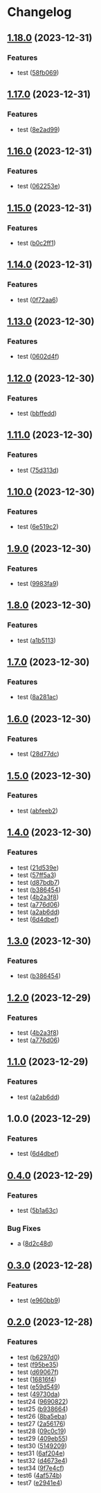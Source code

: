 # Changelog

## [1.18.0](https://github.com/cy-takeuchi/test-kintone-plugin/compare/test-kintone-plugin-v1.17.0...test-kintone-plugin-v1.18.0) (2023-12-31)


### Features

* test ([58fb069](https://github.com/cy-takeuchi/test-kintone-plugin/commit/58fb0691dc53f9b8ce3496d0b3c38d558292bb52))

## [1.17.0](https://github.com/cy-takeuchi/test-kintone-plugin/compare/test-kintone-plugin-v1.16.0...test-kintone-plugin-v1.17.0) (2023-12-31)


### Features

* test ([8e2ad99](https://github.com/cy-takeuchi/test-kintone-plugin/commit/8e2ad9966da5053b0370e84cbf9c04500eaf4e8c))

## [1.16.0](https://github.com/cy-takeuchi/test-kintone-plugin/compare/test-kintone-plugin-v1.15.0...test-kintone-plugin-v1.16.0) (2023-12-31)


### Features

* test ([062253e](https://github.com/cy-takeuchi/test-kintone-plugin/commit/062253e899259f38cc2f255bccb0dbe8ce9d14fa))

## [1.15.0](https://github.com/cy-takeuchi/test-kintone-plugin/compare/test-kintone-plugin-v1.14.0...test-kintone-plugin-v1.15.0) (2023-12-31)


### Features

* test ([b0c2ff1](https://github.com/cy-takeuchi/test-kintone-plugin/commit/b0c2ff1a5965890bafa6e001a49bcbee747e14f2))

## [1.14.0](https://github.com/cy-takeuchi/test-kintone-plugin/compare/test-kintone-plugin-v1.13.0...test-kintone-plugin-v1.14.0) (2023-12-31)


### Features

* test ([0f72aa6](https://github.com/cy-takeuchi/test-kintone-plugin/commit/0f72aa6cf1bd05b79fe99e43916f3aa1145206e8))

## [1.13.0](https://github.com/cy-takeuchi/test-kintone-plugin/compare/test-kintone-plugin-v1.12.0...test-kintone-plugin-v1.13.0) (2023-12-30)


### Features

* test ([0602d4f](https://github.com/cy-takeuchi/test-kintone-plugin/commit/0602d4f99ecf1be589f70c56a38f42e7c652fb48))

## [1.12.0](https://github.com/cy-takeuchi/test-kintone-plugin/compare/test-kintone-plugin-v1.11.0...test-kintone-plugin-v1.12.0) (2023-12-30)


### Features

* test ([bbffedd](https://github.com/cy-takeuchi/test-kintone-plugin/commit/bbffedd09b34ded37e082b9d26c3462a09a1e638))

## [1.11.0](https://github.com/cy-takeuchi/test-kintone-plugin/compare/test-kintone-plugin-v1.10.0...test-kintone-plugin-v1.11.0) (2023-12-30)


### Features

* test ([75d313d](https://github.com/cy-takeuchi/test-kintone-plugin/commit/75d313dbd362ac1a1d44511c6a56587dc105375c))

## [1.10.0](https://github.com/cy-takeuchi/test-kintone-plugin/compare/test-kintone-plugin-v1.9.0...test-kintone-plugin-v1.10.0) (2023-12-30)


### Features

* test ([6e519c2](https://github.com/cy-takeuchi/test-kintone-plugin/commit/6e519c2e1618a095c48d8d4c029dd50c3e8cdb81))

## [1.9.0](https://github.com/cy-takeuchi/test-kintone-plugin/compare/test-kintone-plugin-v1.8.0...test-kintone-plugin-v1.9.0) (2023-12-30)


### Features

* test ([9983fa9](https://github.com/cy-takeuchi/test-kintone-plugin/commit/9983fa9b7e0a32f1a25c3c10d63df53d8f88e5dc))

## [1.8.0](https://github.com/cy-takeuchi/test-kintone-plugin/compare/test-kintone-plugin-v1.7.0...test-kintone-plugin-v1.8.0) (2023-12-30)


### Features

* test ([a1b5113](https://github.com/cy-takeuchi/test-kintone-plugin/commit/a1b5113e13361ff39f864e71b0555b500a8543ba))

## [1.7.0](https://github.com/cy-takeuchi/test-kintone-plugin/compare/test-kintone-plugin-v1.6.0...test-kintone-plugin-v1.7.0) (2023-12-30)


### Features

* test ([8a281ac](https://github.com/cy-takeuchi/test-kintone-plugin/commit/8a281ac556b5ac8176cd95c23b1d2e5e7050cb9f))

## [1.6.0](https://github.com/cy-takeuchi/test-kintone-plugin/compare/test-kintone-plugin-v1.5.0...test-kintone-plugin-v1.6.0) (2023-12-30)


### Features

* test ([28d77dc](https://github.com/cy-takeuchi/test-kintone-plugin/commit/28d77dcb41d04f742045e116de665e7ade286ecf))

## [1.5.0](https://github.com/cy-takeuchi/test-kintone-plugin/compare/test-kintone-plugin-v1.4.0...test-kintone-plugin-v1.5.0) (2023-12-30)


### Features

* test ([abfeeb2](https://github.com/cy-takeuchi/test-kintone-plugin/commit/abfeeb25fc224b0625c6f46334f96e24c1bee476))

## [1.4.0](https://github.com/cy-takeuchi/test-kintone-plugin/compare/test-kintone-plugin-v1.3.0...test-kintone-plugin-v1.4.0) (2023-12-30)


### Features

* test ([21d539e](https://github.com/cy-takeuchi/test-kintone-plugin/commit/21d539eb6ea96f369488e2c4cd11d285e53bce3f))
* test ([57ff5a3](https://github.com/cy-takeuchi/test-kintone-plugin/commit/57ff5a3fea36b02e12708b8b86283d8338622812))
* test ([d87bdb7](https://github.com/cy-takeuchi/test-kintone-plugin/commit/d87bdb79cde202104b927ff5252f006e1f4e6a7c))
* test ([b386454](https://github.com/cy-takeuchi/test-kintone-plugin/commit/b386454df83716be6929a532ac42cb4228d19a55))
* test ([4b2a3f8](https://github.com/cy-takeuchi/test-kintone-plugin/commit/4b2a3f80850d96e17cc461f6f45adea437022385))
* test ([a776d06](https://github.com/cy-takeuchi/test-kintone-plugin/commit/a776d0630b0031bff5d6270bfe6dec6c9d62058a))
* test ([a2ab6dd](https://github.com/cy-takeuchi/test-kintone-plugin/commit/a2ab6dd97805eddc901d381a8e920dc148707126))
* test ([6d4dbef](https://github.com/cy-takeuchi/test-kintone-plugin/commit/6d4dbeffa3250541d650d3c2dbe6844e9f83f3ab))

## [1.3.0](https://github.com/cy-takeuchi/test-kintone-plugin/compare/v1.2.0...v1.3.0) (2023-12-30)


### Features

* test ([b386454](https://github.com/cy-takeuchi/test-kintone-plugin/commit/b386454df83716be6929a532ac42cb4228d19a55))

## [1.2.0](https://github.com/cy-takeuchi/test-kintone-plugin/compare/v1.1.0...v1.2.0) (2023-12-29)


### Features

* test ([4b2a3f8](https://github.com/cy-takeuchi/test-kintone-plugin/commit/4b2a3f80850d96e17cc461f6f45adea437022385))
* test ([a776d06](https://github.com/cy-takeuchi/test-kintone-plugin/commit/a776d0630b0031bff5d6270bfe6dec6c9d62058a))

## [1.1.0](https://github.com/cy-takeuchi/test-kintone-plugin/compare/v1.0.0...v1.1.0) (2023-12-29)


### Features

* test ([a2ab6dd](https://github.com/cy-takeuchi/test-kintone-plugin/commit/a2ab6dd97805eddc901d381a8e920dc148707126))

## 1.0.0 (2023-12-29)


### Features

* test ([6d4dbef](https://github.com/cy-takeuchi/test-kintone-plugin/commit/6d4dbeffa3250541d650d3c2dbe6844e9f83f3ab))

## [0.4.0](https://github.com/cy-takeuchi/test-kintone-plugin/compare/v0.3.0...v0.4.0) (2023-12-29)


### Features

* test ([5b1a63c](https://github.com/cy-takeuchi/test-kintone-plugin/commit/5b1a63cc022aefa05a295021e7e214b3973f80aa))


### Bug Fixes

* a ([8d2c48d](https://github.com/cy-takeuchi/test-kintone-plugin/commit/8d2c48dc97a9837829ab068c2376899af3c67cdc))

## [0.3.0](https://github.com/cy-takeuchi/test-kintone-plugin/compare/v0.2.0...v0.3.0) (2023-12-28)


### Features

* test ([e960bb9](https://github.com/cy-takeuchi/test-kintone-plugin/commit/e960bb9257975edfb3c97a7ac59ee8512ba426fe))

## [0.2.0](https://github.com/cy-takeuchi/test-kintone-plugin/compare/v0.1.0...v0.2.0) (2023-12-28)


### Features

* test ([b6297d0](https://github.com/cy-takeuchi/test-kintone-plugin/commit/b6297d031df25068b63e78135ce43e8c2c40bf0e))
* test ([f95be35](https://github.com/cy-takeuchi/test-kintone-plugin/commit/f95be350cebb490aab233593092eb052d7890633))
* test ([d69067f](https://github.com/cy-takeuchi/test-kintone-plugin/commit/d69067f6d22b54e28f6ea26aef7c94507856be6a))
* test ([16816f4](https://github.com/cy-takeuchi/test-kintone-plugin/commit/16816f4deda10e1b69a177a4762401ddedb6811d))
* test ([e59d549](https://github.com/cy-takeuchi/test-kintone-plugin/commit/e59d549ed64421c1d13cd3cdd1a27b39129d17b7))
* test ([49730da](https://github.com/cy-takeuchi/test-kintone-plugin/commit/49730dab0420d02bf44c718648cb79ef44f15768))
* test24 ([9690822](https://github.com/cy-takeuchi/test-kintone-plugin/commit/96908224980fd360a2087c25ad21c6379854e809))
* test25 ([b938664](https://github.com/cy-takeuchi/test-kintone-plugin/commit/b938664c5b6d88c67ad8afada7df4c8a3d60f334))
* test26 ([8ba5eba](https://github.com/cy-takeuchi/test-kintone-plugin/commit/8ba5eba5fa9936c9a5acbba96ba494010fabfb66))
* test27 ([2a56176](https://github.com/cy-takeuchi/test-kintone-plugin/commit/2a561767b14b785a709065936843e57e976205ef))
* test28 ([09c0c19](https://github.com/cy-takeuchi/test-kintone-plugin/commit/09c0c19bf33016375e2df22b5aeaedcaad88515c))
* test29 ([409eb55](https://github.com/cy-takeuchi/test-kintone-plugin/commit/409eb55b2197bbfd19a9e894324fa13bf4715506))
* test30 ([5149209](https://github.com/cy-takeuchi/test-kintone-plugin/commit/5149209c4ab09e351f22ea4e63406e42be1dc095))
* test31 ([6af204e](https://github.com/cy-takeuchi/test-kintone-plugin/commit/6af204e694700cfdc23725e9ae0c4c02d07ba5a1))
* test32 ([d4673e4](https://github.com/cy-takeuchi/test-kintone-plugin/commit/d4673e45066abf243f1c808d58cd8c1dfe64d3d6))
* test34 ([9f7e4cf](https://github.com/cy-takeuchi/test-kintone-plugin/commit/9f7e4cfd2c641c94dab988123922e25382ba831b))
* test6 ([4af574b](https://github.com/cy-takeuchi/test-kintone-plugin/commit/4af574be541db0e4d20a44cf451a65534b5d8f04))
* test7 ([e2941e4](https://github.com/cy-takeuchi/test-kintone-plugin/commit/e2941e458f7270d7e7bbe2d917df36420192f428))
